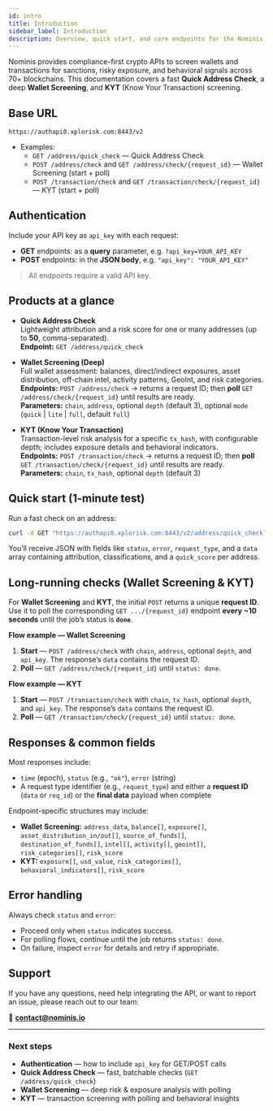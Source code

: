 ```yaml
---
id: intro
title: Introduction
sidebar_label: Introduction
description: Overview, quick start, and core endpoints for the Nominis wallet & transaction screening APIs.
---
```


Nominis provides compliance-first crypto APIs to screen wallets and transactions for sanctions, risky exposure, and behavioral signals across 70+ blockchains. This documentation covers a fast **Quick Address Check**, a deep **Wallet Screening**, and **KYT** (Know Your Transaction) screening.

## Base URL

```
https://authapi0.xplorisk.com:8443/v2
```

- Examples:
  - `GET /address/quick_check` — Quick Address Check
  - `POST /address/check` and `GET /address/check/{request_id}` — Wallet Screening (start + poll)
  - `POST /transaction/check` and `GET /transaction/check/{request_id}` — KYT (start + poll)

## Authentication

Include your API key as `api_key` with each request:
- **GET** endpoints: as a **query** parameter, e.g. `?api_key=YOUR_API_KEY`
- **POST** endpoints: in the **JSON body**, e.g. `"api_key": "YOUR_API_KEY"`

> All endpoints require a valid API key.

## Products at a glance

- **Quick Address Check**  
  Lightweight attribution and a risk score for one or many addresses (up to **50**, comma-separated).  
  **Endpoint:** `GET /address/quick_check`

- **Wallet Screening (Deep)**  
  Full wallet assessment: balances, direct/indirect exposures, asset distribution, off-chain intel, activity patterns, GeoInt, and risk categories.  
  **Endpoints:** `POST /address/check` → returns a request ID; then **poll** `GET /address/check/{request_id}` until results are ready.  
  **Parameters:** `chain`, `address`, optional `depth` (default 3), optional `mode` (`quick` | `lite` | `full`, default `full`)

- **KYT (Know Your Transaction)**  
  Transaction-level risk analysis for a specific `tx_hash`, with configurable depth; includes exposure details and behavioral indicators.  
  **Endpoints:** `POST /transaction/check` → returns a request ID; then **poll** `GET /transaction/check/{request_id}` until results are ready.  
  **Parameters:** `chain`, `tx_hash`, optional `depth` (default 3)

## Quick start (1-minute test)

Run a fast check on an address:

```bash
curl -X GET "https://authapi0.xplorisk.com:8443/v2/address/quick_check?address=0x332f3d83b771d0611156eb04308e168e50fd9e30&api_key=YOUR_API_KEY"
```

You’ll receive JSON with fields like `status`, `error`, `request_type`, and a `data` array containing attribution, classifications, and a `quick_score` per address.

## Long-running checks (Wallet Screening & KYT)

For **Wallet Screening** and **KYT**, the initial `POST` returns a unique **request ID**. Use it to poll the corresponding `GET .../{request_id}` endpoint **every ~10 seconds** until the job’s status is **`done`**.

**Flow example — Wallet Screening**
1. **Start** — `POST /address/check` with `chain`, `address`, optional `depth`, and `api_key`. The response’s `data` contains the request ID.
2. **Poll** — `GET /address/check/{request_id}` until `status: done`.

**Flow example — KYT**
1. **Start** — `POST /transaction/check` with `chain`, `tx_hash`, optional `depth`, and `api_key`. The response’s `data` contains the request ID.
2. **Poll** — `GET /transaction/check/{request_id}` until `status: done`.

## Responses & common fields

Most responses include:
- `time` (epoch), `status` (e.g., `"ok"`), `error` (string)
- A request type identifier (e.g., `request_type`) and either a **request ID** (`data` or `req_id`) or the **final data** payload when complete

Endpoint-specific structures may include:
- **Wallet Screening:** `address_data`, `balance[]`, `exposure[]`, `asset_distribution_in/out[]`, `source_of_funds[]`, `destination_of_funds[]`, `intel[]`, `activity[]`, `geoint[]`, `risk_categories[]`, `risk_score`
- **KYT:** `exposure[]`, `usd_value`, `risk_categories[]`, `behavioral_indicators[]`, `risk_score`

## Error handling

Always check `status` and `error`:
- Proceed only when `status` indicates success.
- For polling flows, continue until the job returns `status: done`.
- On failure, inspect `error` for details and retry if appropriate.


## Support

If you have any questions, need help integrating the API, or want to report an issue, please reach out to our team:  

📧 **contact@nominis.io**

---

### Next steps

- **Authentication** — how to include `api_key` for GET/POST calls  
- **Quick Address Check** — fast, batchable checks (`GET /address/quick_check`)  
- **Wallet Screening** — deep risk & exposure analysis with polling  
- **KYT** — transaction screening with polling and behavioral insights


